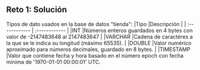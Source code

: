 ## Reto 1: Solución
Tipos de dato usados en la base de datos "tienda":
|Tipo   |Descripción   |
| :------------ | :------------ |
|INT  |Números enteros guardados en 4 bytes con valor de -2147483648 al 2147483647   |
|VARCHAR   |Cadena de caractéres a la que se le indica su longitud (máximo 65535).   |
|DOUBLE   |Valor numérico aproximado para números decimales, guardado en 8 bytes.   |
|TIMESTAMP   |Valor que contiene fecha y hora basado en el número epoch con fecha mínima de  '1970-01-01 00:00:01' UTC. 
